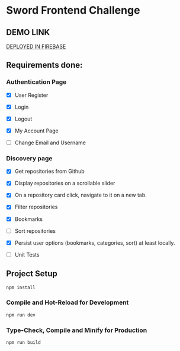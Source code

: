 # Sword Frontend Challenge

## DEMO LINK

[DEPLOYED IN FIREBASE](https://sword-fe-challenge-ps.web.app/)

## Requirements done:

### Authentication Page

- [x] User Register

- [x] Login

- [x] Logout

- [x] My Account Page

- [ ] Change Email and Username

### Discovery page


- [x] Get repositories from Github

- [x] Display repositories on a scrollable slider

- [x] On a repository card click, navigate to it on a new tab.

- [x] Filter repositories

- [x] Bookmarks

- [ ] Sort repositories

- [x] Persist user options (bookmarks, categories, sort) at least locally.

- [ ] Unit Tests




## Project Setup

```sh
npm install
```

### Compile and Hot-Reload for Development

```sh
npm run dev
```

### Type-Check, Compile and Minify for Production

```sh
npm run build
```

